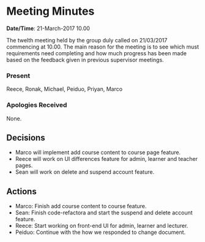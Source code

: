
# Meeting Minutes

**Date/Time**: 21-March-2017 10.00

The twelth meeting held by the group duly called on 21/03/2017 commencing at 10.00.
The main reason for the meeting is to see which must requirements need completing and how much progress has been made based on the feedback given in previous supervisor meetings.

### Present

Reece, Ronak, Michael, Peiduo, Priyan, Marco

### Apologies Received 

None.

## Decisions
- Marco will implement add course content to course page feature.
- Reece will work on UI differences feature for admin, learner and teacher pages.
- Sean will work on delete and suspend account feature.

## Actions

- Marco: Finish add course content to course feature.
- Sean: Finish code-refactora and start the suspend and delete account feature.
- Reece: Start working on front-end UI for admin, learner and lecturer.
- Peiduo: Continue with the how we responded to change document. 




